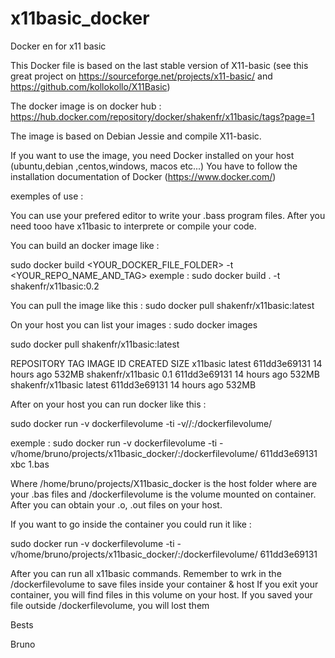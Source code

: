 # x11basic_docker
Docker en for x11 basic

This Docker file is based on the last stable version of X11-basic (see this great project on https://sourceforge.net/projects/x11-basic/ and https://github.com/kollokollo/X11Basic)


The docker image is on docker hub : https://hub.docker.com/repository/docker/shakenfr/x11basic/tags?page=1

The image is based on Debian Jessie and compile X11-basic.

If you want to use the image, you need Docker installed on your host (ubuntu,debian ,centos,windows, macos etc...)
You have to follow the installation documentation of Docker (https://www.docker.com/)

exemples of use :

You can use your prefered editor to write your .bass program files. After you need tooo have x11basic to interprete or compile your code.


You can build an docker image like :

sudo docker build <YOUR_DOCKER_FILE_FOLDER> -t <YOUR_REPO_NAME_AND_TAG> 
exemple : sudo docker build . -t shakenfr/x11basic:0.2

You can pull the image like this :
sudo docker pull shakenfr/x11basic:latest

On your host you can list your images :
sudo docker images

sudo docker pull shakenfr/x11basic:latest

REPOSITORY          TAG                 IMAGE ID            CREATED             SIZE
x11basic            latest              611dd3e69131        14 hours ago        532MB
shakenfr/x11basic   0.1                 611dd3e69131        14 hours ago        532MB
shakenfr/x11basic   latest              611dd3e69131        14 hours ago        532MB

After on your host you can run docker like this :

sudo docker  run -v dockerfilevolume -ti  -v/<YOUR PROGRAM FILES FOLDER ON YOUR HOST>/:/dockerfilevolume/ <YOUR DOCKER CONTAINER ID> <YOUR X11BASIC COMMAND> <YOUR FILE.bas>

exemple :
sudo docker  run -v dockerfilevolume -ti  -v/home/bruno/projects/x11basic_docker/:/dockerfilevolume/ 611dd3e69131 xbc 1.bas

Where /home/bruno/projects/X11basic_docker is the host folder where are your .bas files and /dockerfilevolume is the volume mounted on container.
After you can obtain your .o, .out files on your host.

If you want to go inside the container you could run it like :

sudo docker  run -v dockerfilevolume -ti  -v/home/bruno/projects/x11basic_docker/:/dockerfilevolume/ 611dd3e69131

After you can run all x11basic commands. Remember to wrk in the /dockerfilevolume to save files inside your container & host
If you exit your container, you will find files in this volume on your host.
If you saved your file outside /dockerfilevolume, you will lost them


Bests

Bruno









